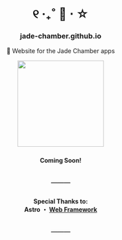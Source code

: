 <div align="center">

[//]: # "Header"

<h1> ୧ ‧₊˚ 🧧 ⋅ ☆ </h1>

<h3> jade-chamber.github.io </h3>
<p> 📎 Website for the Jade Chamber apps </p>

<img height="200" src="https://placehold.co/200x200"/>

</div>

[//]: # "Main Content"

###

<p align="center"><b> Coming Soon! </b></p>


<h2 align="center"> ─── </h2>

###

<div align="center">

[//]: # "Footer"

<h4>Special Thanks to:<br>
    Astro ・ <a href="https://astro.build/">Web Framework</a> <br>
</h4>

<h2>───</h2>

</div>
